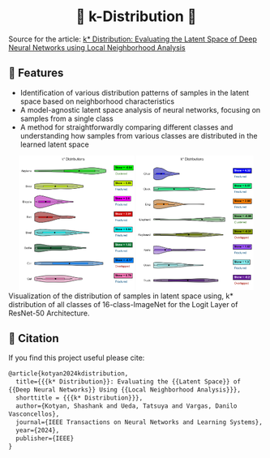 <div align="center">

# **🎏 k-Distribution 🎏**

</div>

Source for the article: [k* Distribution: Evaluating the Latent Space of Deep Neural Networks using Local Neighborhood Analysis](https://ieeexplore.ieee.org/document/10680459)

## 🌟 Features

- Identification of various distribution patterns of samples in the latent space based on neighborhood characteristics
- A model-agnostic latent space analysis of neural networks, focusing on samples from a single class
- A method for straightforwardly comparing different classes and understanding how samples from various classes are distributed in the learned latent space

<div align="center">
    <img src="./assets/ResNet-IN-IN_16-Base-Test-distribution-1.png" alt="" width="45%", style="background-color:white">
    <img src="./assets/ResNet-IN-IN_16-Base-Test-distribution-2.png" alt="" width="45.72%", style="background-color:white">
</div>
Visualization of the distribution of samples in latent space using, k* distribution of all classes of 16-class-ImageNet for the Logit Layer of ResNet-50 Architecture.

## 📝 Citation

If you find this project useful please cite:

```
@article{kotyan2024kdistribution,
  title={{{k* Distribution}}: Evaluating the {{Latent Space}} of {{Deep Neural Networks}} Using {{Local Neighborhood Analysis}}},
  shorttitle = {{{k* Distribution}}},
  author={Kotyan, Shashank and Ueda, Tatsuya and Vargas, Danilo Vasconcellos},
  journal={IEEE Transactions on Neural Networks and Learning Systems},
  year={2024},
  publisher={IEEE}
}
```
